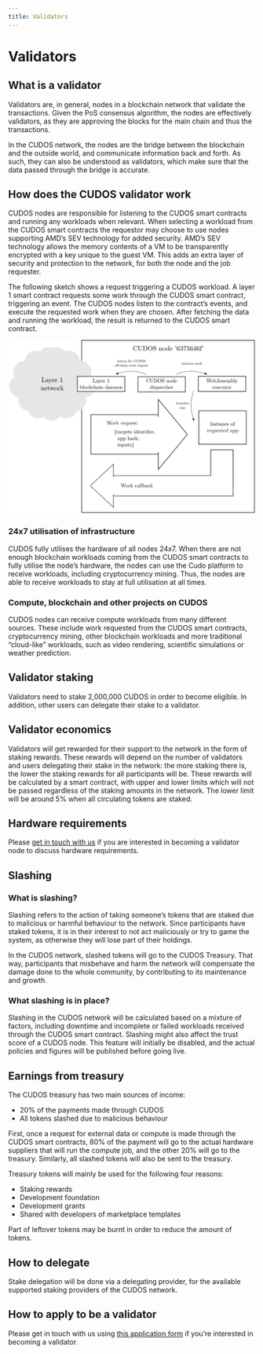 ```yaml
---
title: Validators
---
```


# Validators

## What is a validator

Validators are, in general, nodes in a blockchain network that validate the transactions. Given the PoS consensus algorithm, the nodes are effectively validators, as they are approving the blocks for the main chain and thus the transactions.

In the CUDOS network, the nodes are the bridge between the blockchain and the outside world, and communicate information back and forth. As such, they can also be understood as validators, which make sure that the data passed through the bridge is accurate.

## How does the CUDOS validator work

CUDOS nodes are responsible for listening to the CUDOS smart contracts and running any workloads when relevant. When selecting a workload from the CUDOS smart contracts the requestor may choose to use nodes supporting AMD’s SEV technology for added security. AMD’s SEV technology allows the memory contents of a VM to be transparently encrypted with a key unique to the guest VM. This adds an extra layer of security and protection to the network, for both the node and the job requester.

The following sketch shows a request triggering a CUDOS workload. A layer 1 smart contract requests some work through the CUDOS smart contract, triggering an event. The CUDOS nodes listen to the contract’s events, and execute the requested work when they are chosen. After fetching the data and running the workload, the result is returned to the CUDOS smart contract.

![CUDOS node diagram](node-for-wiki.png)

### 24x7 utilisation of infrastructure

CUDOS fully utilises the hardware of all nodes 24x7. When there are not enough blockchain workloads coming from the CUDOS smart contracts to fully utilise the node’s hardware, the nodes can use the Cudo platform to receive workloads, including cryptocurrency mining. Thus, the nodes are able to receive workloads to stay at full utilisation at all times.

### Compute, blockchain and other projects on CUDOS

CUDOS nodes can receive compute workloads from many different sources. These include work requested from the CUDOS smart contracts, cryptocurrency mining, other blockchain workloads and more traditional “cloud-like” workloads, such as video rendering, scientific simulations or weather prediction.

## Validator staking

Validators need to stake 2,000,000 CUDOS in order to become eligible. In addition, other users can delegate their stake to a validator.

## Validator economics

Validators will get rewarded for their support to the network in the form of staking rewards. These rewards will depend on the number of validators and users delegating their stake in the network: the more staking there is, the lower the staking rewards for all participants will be. These rewards will be calculated by a smart contract, with upper and lower limits which will not be passed regardless of the staking amounts in the network. The lower limit will be around 5% when all circulating tokens are staked.

## Hardware requirements

Please [get in touch with us](https://www.cudos.org/#contact-us) if you are interested in becoming a validator node to discuss hardware requirements.

## Slashing

### What is slashing?

Slashing refers to the action of taking someone’s tokens that are staked due to malicious or harmful behaviour to the network. Since participants have staked tokens, it is in their interest to not act maliciously or try to game the system, as otherwise they will lose part of their holdings.

In the CUDOS network, slashed tokens will go to the CUDOS Treasury. That way, participants that misbehave and harm the network will compensate the damage done to the whole community, by contributing to its maintenance and growth.

### What slashing is in place?

Slashing in the CUDOS network will be calculated based on a mixture of factors, including downtime and incomplete or failed workloads received through the CUDOS smart contract. Slashing might also affect the trust score of a CUDOS node. This feature will initially be disabled, and the actual policies and figures will be published before going live.

## Earnings from treasury

The CUDOS treasury has two main sources of income:
- 20% of the payments made through CUDOS
- All tokens slashed due to malicious behaviour

First, once a request for external data or compute is made through the CUDOS smart contracts, 80% of the payment will go to the actual hardware suppliers that will run the compute job, and the other 20% will go to the treasury. Similarly, all slashed tokens will also be sent to the treasury.

Treasury tokens will mainly be used for the following four reasons:
- Staking rewards
- Development foundation
- Development grants
- Shared with developers of marketplace templates

Part of leftover tokens may be burnt in order to reduce the amount of tokens.

## How to delegate

Stake delegation will be done via a delegating provider, for the available supported staking providers of the CUDOS network.

## How to apply to be a validator

Please get in touch with us using [this application form](https://www.cudos.org/#contact-us) if you’re interested in becoming a validator.